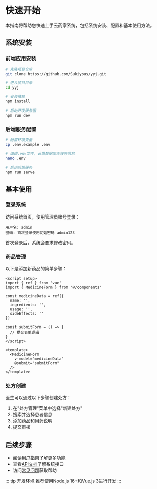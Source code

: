 # 快速开始

本指南将帮助您快速上手云药家系统，包括系统安装、配置和基本使用方法。

## 系统安装

### 前端应用安装

```bash
# 克隆项目仓库
git clone https://github.com/Sukiyous/yyj.git

# 进入项目目录
cd yyj

# 安装依赖
npm install

# 启动开发服务器
npm run dev
```

### 后端服务配置

```bash
# 配置环境变量
cp .env.example .env

# 编辑.env文件，设置数据库连接等信息
nano .env

# 启动后端服务
npm run serve
```

## 基本使用

### 登录系统

访问系统首页，使用管理员账号登录：

```
用户名: admin
密码: 首次登录使用初始密码 admin123
```

首次登录后，系统会要求修改密码。

### 药品管理

以下是添加新药品的简单步骤：

```vue
<script setup>
import { ref } from 'vue'
import { MedicineForm } from '@/components'

const medicineData = ref({
  name: '',
  ingredients: '',
  usage: '',
  sideEffects: ''
})

const submitForm = () => {
  // 提交表单逻辑
}
</script>

<template>
  <MedicineForm 
    v-model="medicineData" 
    @submit="submitForm" 
  />
</template>
```

### 处方创建

医生可以通过以下步骤创建处方：

1. 在"处方管理"菜单中选择"新建处方"
2. 搜索并选择患者信息
3. 添加药品和用药说明
4. 提交审核

## 后续步骤

- 阅读[用户指南](/yyj/guide/user-guide.html)了解更多功能
- 查看[API文档](/yyj/api/index.html)了解系统接口
- 访问[常见问题](/yyj/guide/faq.html)获取帮助

::: tip 开发环境
推荐使用Node.js 16+和Vue.js 3进行开发
::: 